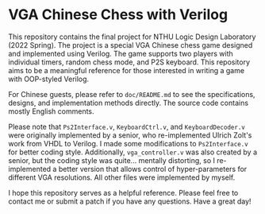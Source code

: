 # VGA Chinese Chess with Verilog

This repository contains the final project for NTHU Logic Design Laboratory (2022 Spring). The project is a special VGA Chinese chess game designed and implemented using Verilog. The game supports two players with individual timers, random chess mode, and P2S keyboard. This repository aims to be a meaningful reference for those interested in writing a game with OOP-styled Verilog.

For Chinese guests, please refer to `doc/README.md` to see the specifications, designs, and implementation methods directly. The source code contains mostly English comments.

Please note that `Ps2Interface.v`, `KeyboardCtrl.v`, and `KeyboardDecoder.v` were originally implemented by a senior, who re-implemented Ulrich Zolt's work from VHDL to Verilog. I made some modifications to `Ps2Interface.v` for better coding style. Additionally, `vga_controller.v` was also created by a senior, but the coding style was quite... mentally distorting, so I re-implemented a better version that allows control of hyper-parameters for different VGA resolutions. All other files were implemented by myself.

I hope this repository serves as a helpful reference. Please feel free to contact me or submit a patch if you have any questions. Have a great day!
